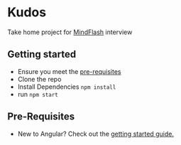 # Kudos

Take home project for [MindFlash](https://www.mindflash.com/) interview

## Getting started

- Ensure you meet the [pre-requisites](#pre-requisites)
- Clone the repo
- Install Dependencies `npm install`
- run `npm start`

## Pre-Requisites

- New to Angular? Check out the [getting started guide.](https://angular.io/guide/quickstart)
